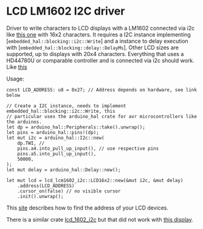 # LCD LM1602 I2C driver

Driver to write characters to LCD displays with a LM1602 connected via i2c like [this one] with
16x2 characters. It requires a I2C instance implementing [`embedded_hal::blocking::i2c::Write`]
and a instance to delay execution with [`embedded_hal::blocking::delay::DelayMs`].
Other LCD sizes are supported, up to displays with 20x4 characters. Everything that uses a
HD44780U or comparable controller and is connected via i2c should work.
Like [this]

Usage:
```
const LCD_ADDRESS: u8 = 0x27; // Address depends on hardware, see link below

// Create a I2C instance, needs to implement embedded_hal::blocking::i2c::Write, this
// particular uses the arduino_hal crate for avr microcontrollers like the arduinos.
let dp = arduino_hal::Peripherals::take().unwrap();
let pins = arduino_hal::pins!(dp);
let mut i2c = arduino_hal::I2c::new(
    dp.TWI, //
    pins.a4.into_pull_up_input(), // use respective pins
    pins.a5.into_pull_up_input(),
    50000,
);
let mut delay = arduino_hal::Delay::new();

let mut lcd = lcd_lcm1602_i2c::LCD16x2::new(&mut i2c, &mut delay)
    .address(LCD_ADDRESS)
    .cursor_on(false) // no visible cursor
    .init().unwrap();
```

This [site][lcd address] describes how to find the address of your LCD devices.

There is a similar crate [lcd_1602_i2c] but that did not work with [this display][this one].

[this one]: https://funduinoshop.com/elektronische-module/displays/lcd/16x02-i2c-lcd-modul-hintergrundbeleuchtung-blau
[lcd address]: https://www.ardumotive.com/i2clcden.html
[lcd_1602_i2c]: https://crates.io/crates/lcd_1602_i2c
[this]: https://www.az-delivery.de/en/products/hd44780-2004-lcd-display-bundle-4x20-zeichen-mit-i2c-schnittstelle
